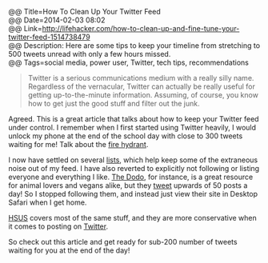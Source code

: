 @@ Title=How To Clean Up Your Twitter Feed  
@@ Date=2014-02-03 08:02  
@@ Link=http://lifehacker.com/how-to-clean-up-and-fine-tune-your-twitter-feed-1514738479  
@@ Description: Here are some tips to keep your timeline from stretching to 500 tweets unread with only a few hours missed.  
@@ Tags=social media, power user, Twitter, tech tips, recommendations 

>Twitter is a serious communications medium with a really silly name. Regardless of the vernacular, Twitter can actually be really useful for getting up-to-the-minute information. Assuming, of course, you know how to get just the good stuff and filter out the junk.

Agreed. This is a great article that talks about how to keep your Twitter feed under control. I remember when I first started using Twitter heavily, I would unlock my phone at the end of the school day with close to 300 tweets waiting for me! Talk about the [fire hydrant][gigaom].

I now have settled on several [lists][twitter], which help keep some of the extraneous noise out of my feed. I have also reverted to explicitly not following or listing everyone and everything I like. [The Dodo][thedodo], for instance, is a great resource for animal lovers and vegans alike, but they [tweet][twitter 2] upwards of 50 posts a day! So I stopped following them, and instead just view their site in Desktop Safari when I get home. 

[HSUS][humanesociety] covers most of the same stuff, and they are more conservative when it comes to posting on [Twitter][twitter 3].

So check out this article and get ready for sub-200 number of tweets waiting for you at the end of the day!

[gigaom]: http://gigaom.com/2014/01/09/drinking-from-the-twitter-firehose-i-love-the-stream-but-i-need-more-filters-and-bridges/
[humanesociety]: http://www.humanesociety.org/
[thedodo]: https://www.thedodo.com/
[twitter]: https://twitter.com/ToniWonKanobi/lists
[twitter 2]: https://twitter.com/dodo
[twitter 3]: https://twitter.com/HumaneSociety